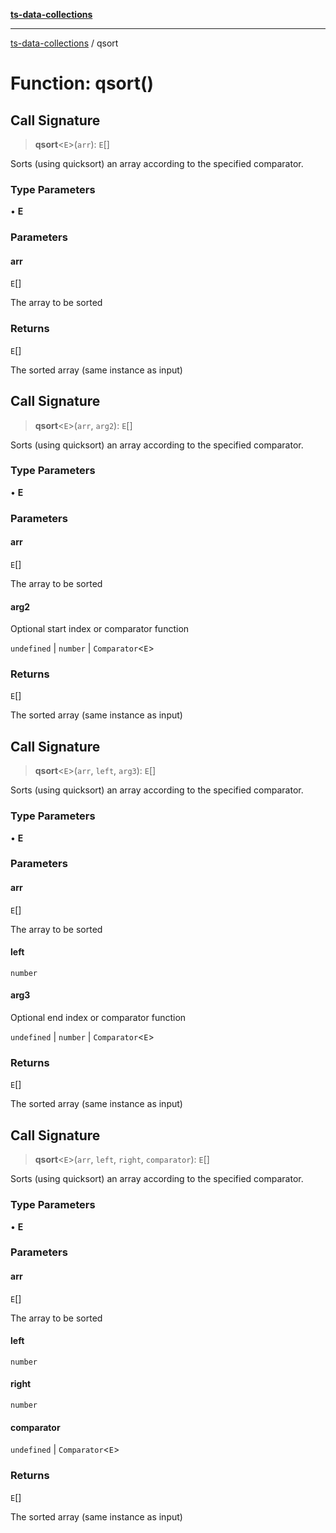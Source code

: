 [**ts-data-collections**](../README.md)

---

[ts-data-collections](../README.md) / qsort

# Function: qsort()

## Call Signature

> **qsort**\<`E`\>(`arr`): `E`[]

Sorts (using quicksort) an array according to the specified comparator.

### Type Parameters

• **E**

### Parameters

#### arr

`E`[]

The array to be sorted

### Returns

`E`[]

The sorted array (same instance as input)

## Call Signature

> **qsort**\<`E`\>(`arr`, `arg2`): `E`[]

Sorts (using quicksort) an array according to the specified comparator.

### Type Parameters

• **E**

### Parameters

#### arr

`E`[]

The array to be sorted

#### arg2

Optional start index or comparator function

`undefined` | `number` | `Comparator`\<`E`\>

### Returns

`E`[]

The sorted array (same instance as input)

## Call Signature

> **qsort**\<`E`\>(`arr`, `left`, `arg3`): `E`[]

Sorts (using quicksort) an array according to the specified comparator.

### Type Parameters

• **E**

### Parameters

#### arr

`E`[]

The array to be sorted

#### left

`number`

#### arg3

Optional end index or comparator function

`undefined` | `number` | `Comparator`\<`E`\>

### Returns

`E`[]

The sorted array (same instance as input)

## Call Signature

> **qsort**\<`E`\>(`arr`, `left`, `right`, `comparator`): `E`[]

Sorts (using quicksort) an array according to the specified comparator.

### Type Parameters

• **E**

### Parameters

#### arr

`E`[]

The array to be sorted

#### left

`number`

#### right

`number`

#### comparator

`undefined` | `Comparator`\<`E`\>

### Returns

`E`[]

The sorted array (same instance as input)
